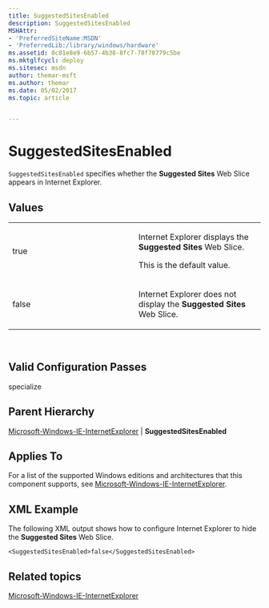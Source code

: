 ```yaml
---
title: SuggestedSitesEnabled
description: SuggestedSitesEnabled
MSHAttr:
- 'PreferredSiteName:MSDN'
- 'PreferredLib:/library/windows/hardware'
ms.assetid: 8c81e8e9-6b57-4b38-8fc7-78f70779c5be
ms.mktglfcycl: deploy
ms.sitesec: msdn
author: themar-msft
ms.author: themar
ms.date: 05/02/2017
ms.topic: article


---
```


# SuggestedSitesEnabled


`SuggestedSitesEnabled` specifies whether the **Suggested Sites** Web Slice appears in Internet Explorer.

## Values


<table>
<colgroup>
<col width="50%" />
<col width="50%" />
</colgroup>
<tbody>
<tr class="odd">
<td><p>true</p></td>
<td><p>Internet Explorer displays the <strong>Suggested Sites</strong> Web Slice.</p>
<p>This is the default value.</p></td>
</tr>
<tr class="even">
<td><p>false</p></td>
<td><p>Internet Explorer does not display the <strong>Suggested Sites</strong> Web Slice.</p></td>
</tr>
</tbody>
</table>

 

## Valid Configuration Passes


specialize

## Parent Hierarchy


[Microsoft-Windows-IE-InternetExplorer](microsoft-windows-ie-internetexplorer.md) | **SuggestedSitesEnabled**

## Applies To


For a list of the supported Windows editions and architectures that this component supports, see [Microsoft-Windows-IE-InternetExplorer](microsoft-windows-ie-internetexplorer.md).

## XML Example


The following XML output shows how to configure Internet Explorer to hide the **Suggested Sites** Web Slice.

```
<SuggestedSitesEnabled>false</SuggestedSitesEnabled>
```

## Related topics


[Microsoft-Windows-IE-InternetExplorer](microsoft-windows-ie-internetexplorer.md)

 

 







